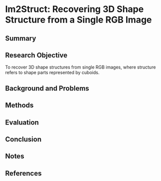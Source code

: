 # Im2Struct: Recovering 3D Shape Structure from a Single RGB Image

## Summary

## Research Objective
To recover 3D shape structures from single RGB images, where structure refers to shape parts represented by cuboids.
## Background and Problems

## Methods

## Evaluation

## Conclusion

## Notes

## References
<!--stackedit_data:
eyJoaXN0b3J5IjpbLTE0MTkxNDEzODldfQ==
-->